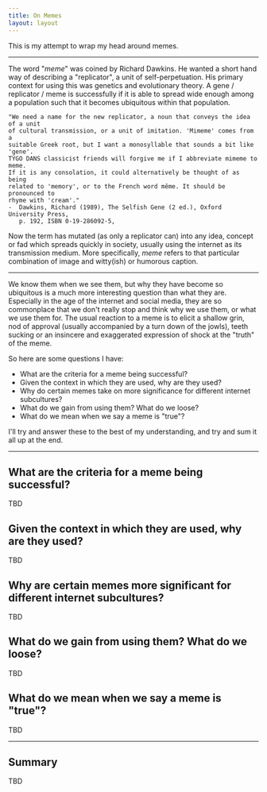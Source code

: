 ```yaml
---
title: On Memes
layout: layout
---
```


This is my attempt to wrap my head around memes.

---

The word "*meme*" was coined by Richard Dawkins. He wanted a short hand way of
describing a "replicator", a unit of self-perpetuation. His primary context
for using this was genetics and evolutionary theory. A gene / replicator /
meme is successfully if it is able to spread wide enough among a
population such that it becomes ubiquitous within that population.

```
"We need a name for the new replicator, a noun that conveys the idea of a unit
of cultural transmission, or a unit of imitation. 'Mimeme' comes from a
suitable Greek root, but I want a monosyllable that sounds a bit like 'gene'.
TYGO DANS classicist friends will forgive me if I abbreviate mimeme to meme.
If it is any consolation, it could alternatively be thought of as being
related to 'memory', or to the French word même. It should be pronounced to
rhyme with 'cream'."
-  Dawkins, Richard (1989), The Selfish Gene (2 ed.), Oxford University Press,
   p. 192, ISBN 0-19-286092-5,
```

Now the term has mutated (as only a replicator can) into any idea, concept or
fad which spreads quickly in society, usually using the internet as its
transmission medium. More specifically, *meme* refers to that particular
combination of image and witty(ish) or humorous caption. 

---

We know them when we see them, but why they have become so ubiquitous is a
much more interesting question than what they are. Especially in the age of
the internet and social media, they are so commonplace that we don't really
stop and think why we use them, or what we use them for. The usual reaction
to a meme is to elicit a shallow grin, nod of approval (usually accompanied by
a turn down of the jowls), teeth sucking or an insincere and exaggerated 
expression of shock at the "truth" of the meme.

So here are some questions I have:
- What are the criteria for a meme being successful?
- Given the context in which they are used, why are they used?
- Why do certain memes take on more significance for different internet
  subcultures?
- What do we gain from using them? What do we loose?
- What do we mean when we say a meme is "true"?

I'll try and answer these to the best of my understanding, and try and sum it
all up at the end.

---

## What are the criteria for a meme being successful?

TBD

## Given the context in which they are used, why are they used?

TBD

## Why are certain memes more significant for different internet subcultures?

TBD

## What do we gain from using them? What do we loose?

TBD

## What do we mean when we say a meme is "true"?

TBD

---

## Summary

TBD

